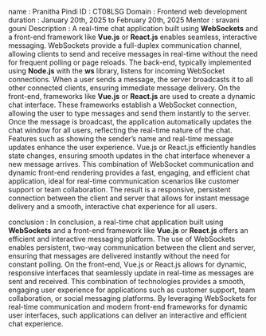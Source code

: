 name : Pranitha Pindi
ID : CT08LSG
Domain : Frontend web development
duration : January 20th, 2025 to February 20th, 2025
Mentor : sravani gouni
Description : A real-time chat application built using **WebSockets** and a front-end framework like **Vue.js** or **React.js** enables seamless, interactive messaging. WebSockets provide a full-duplex communication channel, allowing clients to send and receive messages in real-time without the need for frequent polling or page reloads.
The back-end, typically implemented using **Node.js** with the **ws** library, listens for incoming WebSocket connections. When a user sends a message, the server broadcasts it to all other connected clients, ensuring immediate message delivery. On the front-end, frameworks like **Vue.js** or **React.js** are used to create a dynamic chat interface.
These frameworks establish a WebSocket connection, allowing the user to type messages and send them instantly to the server. Once the message is broadcast, the application automatically updates the chat window for all users, reflecting the real-time nature of the chat. Features such as showing the sender’s name and real-time message updates enhance the user experience.
Vue.js or React.js efficiently handles state changes, ensuring smooth updates in the chat interface whenever a new message arrives. This combination of WebSocket communication and dynamic front-end rendering provides a fast, engaging, and efficient chat application, ideal for real-time communication scenarios like customer support or team collaboration.
The result is a responsive, persistent connection between the client and server that allows for instant message delivery and a smooth, interactive chat experience for all users.

conclusion : In conclusion, a real-time chat application built using **WebSockets** and a front-end framework like **Vue.js** or **React.js** offers an efficient and interactive messaging platform. 
The use of WebSockets enables persistent, two-way communication between the client and server, ensuring that messages are delivered instantly without the need for constant polling. On the front-end, Vue.js or React.js allows for dynamic, responsive interfaces that seamlessly update in real-time as messages are sent and received. 
This combination of technologies provides a smooth, engaging user experience for applications such as customer support, team collaboration, or social messaging platforms.
By leveraging WebSockets for real-time communication and modern front-end frameworks for dynamic user interfaces, such applications can deliver an interactive and efficient chat experience.
